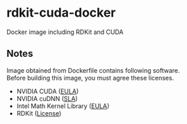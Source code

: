 # rdkit-cuda-docker
Docker image including RDKit and CUDA

## Notes
Image obtained from Dockerfile contains following software.  
Before building this image, you must agree these licenses.

- NVIDIA CUDA ([EULA](https://docs.nvidia.com/cuda/eula/index.html))
- NVIDIA cuDNN ([SLA](https://docs.nvidia.com/deeplearning/sdk/cudnn-sla/index.html))
- Intel Math Kernel Library ([EULA](https://software.intel.com/en-us/articles/end-user-license-agreement))
- RDKit ([License](https://github.com/rdkit/rdkit/blob/master/license.txt))
